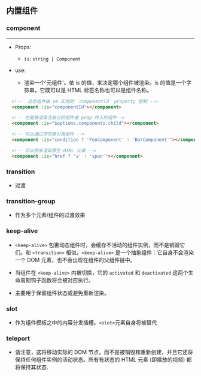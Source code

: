 ## 内置组件

### component
---
- Props: 
  - `is`: `string | Component`

- use:
  - 渲染一个'元组件'。依 is 的值，来决定哪个组件被渲染。is 的值是一个字符串，它既可以是 HTML 标签名称也可以是组件名称。

```html
  <!--  动态组件由 vm 实例的 `componentId` property 控制 -->
  <component :is="componentId"></component>

  <!-- 也能够渲染注册过的组件或 prop 传入的组件-->
  <component :is="$options.components.child"></component>

  <!-- 可以通过字符串引用组件 -->
  <component :is="condition ? 'FooComponent' : 'BarComponent'"></component>

  <!-- 可以用来渲染原生 HTML 元素 -->
  <component :is="href ? 'a' : 'span'"></component>
```

### transition
- 过渡

### transition-group
- 作为多个元素/组件的过渡效果

### keep-alive
- `<keep-alive>` 包裹动态组件时，会缓存不活动的组件实例，而不是销毁它们。和 `<transition>` 相似，`<keep-alive>` 是一个抽象组件：它自身不会渲染一个 DOM 元素，也不会出现在组件的父组件链中。

- 当组件在 `<keep-alive>` 内被切换，它的 `activated` 和 `deactivated` 这两个生命周期钩子函数将会被对应执行。

- 主要用于保留组件状态或避免重新渲染。

### slot
- 作为组件模板之中的内容分发插槽。`<slot>`元素自身将被替代

### teleport
- 请注意，这将移动实际的 DOM 节点，而不是被销毁和重新创建，并且它还将保持任何组件实例的活动状态。所有有状态的 HTML 元素 (即播放的视频) 都将保持其状态.